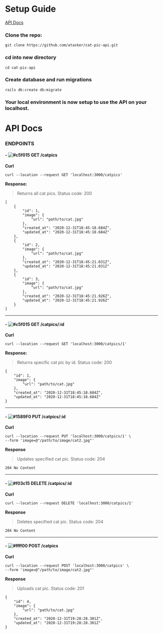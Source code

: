 # Setup Guide

[API Docs](#api-docs)

### Clone the repo:

```
git clone https://github.com/atasker/cat-pic-api.git
```

### cd into new directory

```
cd cat-pic-api
```

### Create database and run migrations

```
rails db:create db:migrate
```

### Your local environment is now setup to use the API on your localhost.

# API Docs

### ENDPOINTS

#### - ![#c5f015](https://via.placeholder.com/15/c5f015/000000?text=+) GET /catpics

**Curl**

```lang-bash
curl --location --request GET 'localhost:3000/catpics'
```

**Response:**

> Returns all cat pics.
> Status code: 200

```
[
    {
        "id": 1,
        "image": {
            "url": "path/to/cat.jpg"
        },
        "created_at": "2020-12-31T18:45:18.684Z",
        "updated_at": "2020-12-31T18:45:18.684Z"
    },
    {
        "id": 2,
        "image": {
            "url": "path/to/cat.jpg"
        },
        "created_at": "2020-12-31T18:45:21.031Z",
        "updated_at": "2020-12-31T18:45:21.031Z"
    },
    {
        "id": 3,
        "image": {
            "url": "path/to/cat.jpg"
        },
        "created_at": "2020-12-31T18:45:21.926Z",
        "updated_at": "2020-12-31T18:45:21.926Z"
    }
]
```

---

#### - ![#c5f015](https://via.placeholder.com/15/c5f015/000000?text=+) GET /catpics/:id

**Curl**

```lang-bash
curl --location --request GET 'localhost:3000/catpics/1'
```

**Response:**

> Returns specific cat pic by id.
> Status code: 200

```
{
    "id": 1,
    "image": {
        "url": "path/to/cat.jpg"
    },
    "created_at": "2020-12-31T18:45:18.684Z",
    "updated_at": "2020-12-31T18:45:18.684Z"
}
```

---

#### - ![#1589F0](https://via.placeholder.com/15/1589F0/000000?text=+) PUT /catpics/:id

**Curl**

```lang-bash
curl --location --request PUT 'localhost:3000/catpics/1' \
--form 'image=@"/path/to/image/cat2.jpg"'
```

**Response**

> Updates specified cat pic.
> Status code: 204

```
204 No Content
```

---

#### - ![#f03c15](https://via.placeholder.com/15/f03c15/000000?text=+) DELETE /catpics/:id

**Curl**

```lang-bash
curl --location --request DELETE 'localhost:3000/catpics/1'
```

**Response**

> Deletes specified cat pic.
> Status code: 204

```
204 No Content
```

---

#### - ![#ffff00](https://via.placeholder.com/15/ffff00/000000?text=+) POST /catpics

**Curl**

```lang-bash
curl --location --request POST 'localhost:3000/catpics' \
--form 'image=@"/path/to/image/cat2.jpg"'
```

**Response**

> Uploads cat pic.
> Status code: 201

```
{
    "id": 4,
    "image": {
        "url": "path/to/cat.jpg"
    },
    "created_at": "2020-12-31T19:28:28.301Z",
    "updated_at": "2020-12-31T19:28:28.301Z"
}
```
